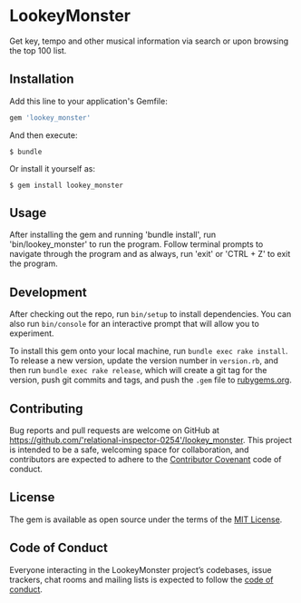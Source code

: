 # LookeyMonster

Get key, tempo and other musical information via search or upon browsing the top 100 list.

## Installation

Add this line to your application's Gemfile:

```ruby
gem 'lookey_monster'
```

And then execute:

    $ bundle

Or install it yourself as:

    $ gem install lookey_monster

## Usage

After installing the gem and running 'bundle install', run 'bin/lookey_monster' to run the program. Follow terminal prompts to navigate through the program and as always, run 'exit' or 'CTRL + Z' to exit the program.

## Development

After checking out the repo, run `bin/setup` to install dependencies. You can also run `bin/console` for an interactive prompt that will allow you to experiment.

To install this gem onto your local machine, run `bundle exec rake install`. To release a new version, update the version number in `version.rb`, and then run `bundle exec rake release`, which will create a git tag for the version, push git commits and tags, and push the `.gem` file to [rubygems.org](https://rubygems.org).

## Contributing

Bug reports and pull requests are welcome on GitHub at https://github.com/'relational-inspector-0254'/lookey_monster. This project is intended to be a safe, welcoming space for collaboration, and contributors are expected to adhere to the [Contributor Covenant](http://contributor-covenant.org) code of conduct.

## License

The gem is available as open source under the terms of the [MIT License](https://opensource.org/licenses/MIT).

## Code of Conduct

Everyone interacting in the LookeyMonster project’s codebases, issue trackers, chat rooms and mailing lists is expected to follow the [code of conduct](https://github.com/'relational-inspector-0254'/lookey_monster/blob/master/CODE_OF_CONDUCT.md).
